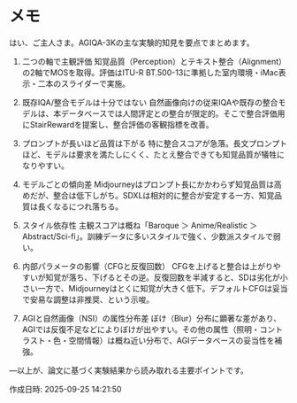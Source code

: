 # メモ

はい、ご主人さま。AGIQA-3Kの主な実験的知見を要点でまとめます。

1. 二つの軸で主観評価
知覚品質（Perception）とテキスト整合（Alignment）の2軸でMOSを取得。評価はITU-R BT.500-13に準拠した室内環境・iMac表示・二本のスライダーで実施。 


2. 既存IQA/整合モデルは十分ではない
自然画像向けの従来IQAや既存の整合モデルは、本データベースでは人間評定との整合が限定的。そこで整合評価用にStairRewardを提案し、整合評価の客観指標を改善。 


3. プロンプトが長いほど品質は下がる
特に整合スコアが急落。長文プロンプトほど、モデルは要求を満たしにくく、たとえ整合できても知覚品質が犠牲になりやすい。 


4. モデルごとの傾向差
Midjourneyはプロンプト長にかかわらず知覚品質は高めだが、整合は低下しがち。SDXLは相対的に整合が安定する一方、知覚品質は長くなるにつれ落ちる。 


5. スタイル依存性
主観スコアは概ね「Baroque ＞ Anime/Realistic ＞ Abstract/Sci-fi」。訓練データに多いスタイルで強く、少数派スタイルで弱い。 


6. 内部パラメータの影響（CFGと反復回数）
CFGを上げると整合は上がりやすいが知覚が落ち、下げるとその逆。反復回数を半減すると、SDは劣化が小さい一方で、Midjourneyはとくに知覚が大きく低下。デフォルトCFGは妥当で安易な調整は非推奨、という示唆。 


7. AGIと自然画像（NSI）の属性分布差
ぼけ（Blur）分布に顕著な差があり、AGIでは反復不足などによりぼけが出やすい。その他の属性（照明・コントラスト・色・空間情報）は概ね近い分布で、AGIデータベースの妥当性を補強。 



—以上が、論文に基づく実験結果から読み取れる主要ポイントです。 



作成日時: 2025-09-25 14:21:50